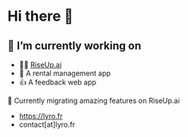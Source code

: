 # Hi there 👋

## 🔭 I’m currently working on

- 👨‍🎓 [RiseUp.ai](https://riseup.ai)
- 🏡 A rental management app
- 👍 A feedback web app


🚀 Currently migrating amazing features on RiseUp.ai

- https://lyro.fr
- contact[at]lyro.fr

<!--
**Lyro1/Lyro1** is a ✨ _special_ ✨ repository because its `README.md` (this file) appears on your GitHub profile.

Here are some ideas to get you started:

-  ...
- 🌱 I’m currently learning ...
- 👯 I’m looking to collaborate on ...
- 🤔 I’m looking for help with ...
- 💬 Ask me about ...
- 📫 How to reach me: ...
- 😄 Pronouns: ...
- ⚡ Fun fact: ...
-->
